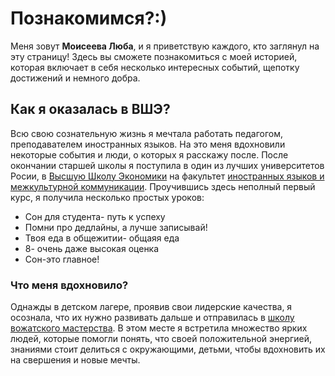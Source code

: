 

# Познакомимся?:)
Меня зовут **Моисеева Люба**, и я приветствую каждого, кто заглянул на эту страницу! Здесь вы сможете познакомиться с моей историей, которая включает в себя несколько интересных событий, щепотку достижений и немного добра. 

## Как я оказалась в ВШЭ?
Всю свою сознательную жизнь я мечтала работать педагогом, преподавателем иностранных языков. На это меня вдохновили некоторые события и люди, о которых я расскажу после. После окончании старшей школы я поступила в один из лучших университетов Росии, в [Высшую Школу Экономики](https://www.hse.ru/) на факультет [иностранных языков и межкультурной коммуникации](https://www.hse.ru/ba/lang/). Проучившись здесь неполный первый курс, я получила несколько простых уроков:
* Сон для студента- путь к успеху
* Помни про дедлайны, а лучше записывай!
* Твоя еда в общежитии- общаяя еда
* 8- очень даже высокая оценка
* Сон-это главное!

### Что меня вдохновило?
Однажды в детском лагере, проявив свои лидерские качества, я осознала, что их нужно развивать дальше и отправилась в [школу вожатского мастерства](http://kdm62.ru/news/2009-02-09-33). В этом месте я встретила множество ярких людей, которые помогли понять, что своей положительной энергией, знаниями стоит делиться с окружающими, детьми, чтобы вдохновить их на свершения и новые мечты. 
![]()

